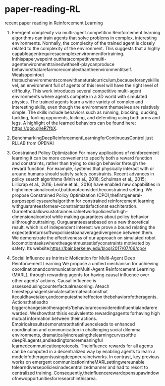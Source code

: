 # paper-reading-RL
recent paper reading in Reinforcement Learning

1. Energent complexity via multi-agent competition
Reinforcement learning algorithms can train agents that solve problems in complex, interesting environments. Normally, the complexity of the trained agent is closely related to the complexity of the environment. This suggests that a highly capableagentrequiresacomplexenvironmentfortraining. Inthispaper,wepoint outthatacompetitivemulti-agentenvironmenttrainedwithself-playcanproduce behaviorsthatarefarmorecomplexthantheenvironmentitself. Wealsopointout thatsuchenvironmentscomewithanaturalcurriculum,becauseforanyskilllevel, an environment full of agents of this level will have the right level of difﬁculty. This work introduces several competitive multi-agent environments where agents compete in a 3D world with simulated physics. The trained agents learn a wide variety of complex and interesting skills, even though the environment themselves are relatively simple. The skills include behaviors such as running, blocking, ducking, tackling, fooling opponents, kicking, and defending using both arms and legs. A highlight of the learned behaviors can be found here: https://goo.gl/eR7fbX.


2. BenchmarkingDeepReinforcementLearningforContinuousControl
just RLLAB from OPENAI

3. Constrained Policy Optimization
For many applications of reinforcement learning it can be more convenient to specify both a reward function and constraints, rather than trying to design behavior through the reward function. For example, systems that physically interact with or around humans should satisfy safety constraints. Recent advances in policy search algorithms (Mnih et al., 2016; Schulman et al., 2015; Lillicrap et al., 2016; Levine et al., 2016) have enabled new capabilities in highdimensionalcontrol,butdonotconsidertheconstrained setting. We propose Constrained Policy Optimization (CPO),theﬁrstgeneral-purposepolicysearchalgorithm for constrained reinforcement learning withguaranteesfornear-constraintsatisfactionat eachiteration. Ourmethodallowsustotrainneuralnetworkpoliciesforhigh-dimensionalcontrol while making guarantees about policy behavior allthroughouttraining. Ourguaranteesarebased on a new theoretical result, which is of independent interest: we prove a bound relating the expectedreturnsoftwopoliciestoanaveragedivergence between them. We demonstrate the effectiveness of our approach on simulated robot locomotiontaskswheretheagentmustsatisfyconstraints motivated by safety. 
Its website:https://bair.berkeley.edu/blog/2017/07/06/cpo/

4. Social Influence as Intrinsic Motication for Multi-Agent Deep Reinforcement Learning
We propose a uniﬁed mechanism for achieving coordinationandcommunicationinMulti-Agent Reinforcement Learning (MARL), through rewarding agents for having causal inﬂuence over other agents’ actions. Causal inﬂuence is assessedusingcounterfactualreasoning. Ateach timestep,anagentsimulatesalternateactionsthat itcouldhavetaken,andcomputestheireffecton thebehaviorofotheragents. Actionsthatleadto biggerchangesinotheragents’behaviorareconsideredinﬂuentialandarerewarded. Weshowthat thisis equivalentto rewardingagents forhaving high mutual information between their actions. Empiricalresultsdemonstratethatinﬂuenceleads to enhanced coordination and communication in challenging social dilemma environments, dramaticallyincreasingthelearningcurvesofthe deepRLagents,andleadingtomoremeaningful learnedcommunicationprotocols. Theinﬂuence rewards for all agents can be computed in a decentralized way by enabling agents to learn a modelofotheragentsusingdeepneuralnetworks. In contrast, key previous works on emergent communicationintheMARLsettingwereunable tolearndiversepoliciesinadecentralizedmanner and had to resort to centralized training. Consequently,theinﬂuencerewardopensupawindow ofnewopportunitiesforresearchinthisarea.

